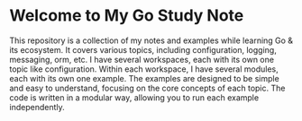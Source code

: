 # Welcome to My Go Study Note

This repository is a collection of my notes and examples while learning Go & its ecosystem. It covers various topics, including configuration, logging, messaging, orm, etc.  I have several workspaces, each with its own one topic like configuration.  Within each workspace, I have several modules, each with its own one example.  The examples are designed to be simple and easy to understand, focusing on the core concepts of each topic. The code is written in a modular way, allowing you to run each example independently.

